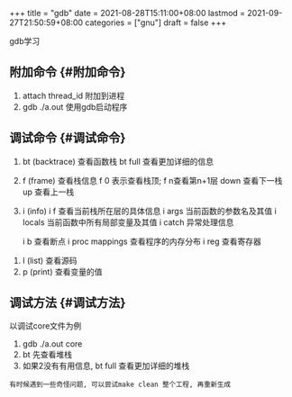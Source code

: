 +++
title = "gdb"
date = 2021-08-28T15:11:00+08:00
lastmod = 2021-09-27T21:50:59+08:00
categories = ["gnu"]
draft = false
+++

gdb学习

<!--more-->


## 附加命令 {#附加命令}

1.  attach thread\_id 附加到进程
2.  gdb ./a.out 使用gdb启动程序


## 调试命令 {#调试命令}

1.  bt (backtrace) 查看函数栈
    bt full 查看更加详细的信息
2.  f (frame) 查看栈信息
    f 0 表示查看栈顶;  f n查看第n+1层
    down 查看下一栈
    up 查看上一栈
3.  i (info)
    i f 查看当前栈所在层的具体信息
    i args 当前函数的参数名及其值
    i locals 当前函数中所有局部变量及其值
    i catch 异常处理信息

    i b 查看断点
    i proc mappings 查看程序的内存分布
    i reg 查看寄存器

<!--listend-->

1.  l (list) 查看源码
2.  p (print) 查看变量的值


## 调试方法 {#调试方法}

以调试core文件为例

1.  gdb  ./a.out core
2.  bt 先查看堆栈
3.  如果2没有有用信息, bt full 查看更加详细的堆栈

```text
有时候遇到一些奇怪问题, 可以尝试make clean 整个工程, 再重新生成
```